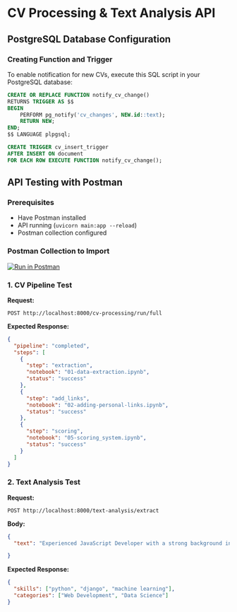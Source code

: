 # CV Processing & Text Analysis API

## PostgreSQL Database Configuration

### Creating Function and Trigger

To enable notification for new CVs, execute this SQL script in your PostgreSQL database:

```sql
CREATE OR REPLACE FUNCTION notify_cv_change()
RETURNS TRIGGER AS $$
BEGIN
    PERFORM pg_notify('cv_changes', NEW.id::text);
    RETURN NEW;
END;
$$ LANGUAGE plpgsql;

CREATE TRIGGER cv_insert_trigger
AFTER INSERT ON document
FOR EACH ROW EXECUTE FUNCTION notify_cv_change();
```

## API Testing with Postman

### Prerequisites

- Have Postman installed
- API running (`uvicorn main:app --reload`)
- Postman collection configured

### Postman Collection to Import

[![Run in Postman](https://run.pstmn.io/button.svg)](https://bold-astronaut-999904.postman.co/workspace/khadija~0d3baa79-f654-42a4-903a-dadf852974f3/collection/23705820-63fa160a-4fe2-450b-b6d4-165ff7f86065?action=share&creator=23705820)

### 1. CV Pipeline Test

**Request:**
```
POST http://localhost:8000/cv-processing/run/full
```

**Expected Response:**
```json
{
  "pipeline": "completed",
  "steps": [
    {
      "step": "extraction",
      "notebook": "01-data-extraction.ipynb",
      "status": "success"
    },
    {
      "step": "add_links",
      "notebook": "02-adding-personal-links.ipynb",
      "status": "success"
    },
    {
      "step": "scoring",
      "notebook": "05-scoring_system.ipynb",
      "status": "success"
    }
  ]
}
```

### 2. Text Analysis Test

**Request:**
```
POST http://localhost:8000/text-analysis/extract
```

**Body:**
```json
{
  "text": "Experienced JavaScript Developer with a strong background in project management and creative design."

}
```

**Expected Response:**
```json
{
  "skills": ["python", "django", "machine learning"],
  "categories": ["Web Development", "Data Science"]
}